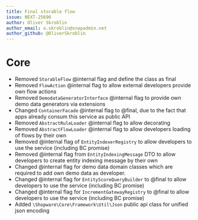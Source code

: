 ```yaml
---
title: Final storable flow
issue: NEXT-25696
author: Oliver Skroblin
author_email: o.skroblin@snapadmin.net
author_github: @OliverSkroblin
---
```

# Core
* Removed `StorableFlow` @internal flag and define the class as final
* Removed `FlowAction` @internal flag to allow external developers provide own flow actions
* Removed `DemodataGeneratorInterface` @internal flag to provide own demo data generators via extensions
* Changed `ContainerFacade` @internal flag to @final, due to the fact that apps already consum this service as public API
* Removed `AbstractRuleLoader` @internal flag to allow decorating
* Removed `AbstractFlowLoader` @internal flag to allow developers loading of flows by their own
* Removed @internal flag of `EntityIndexerRegistry` to allow developers to use the service (including BC promise)
* Removed @internal flag from `EntityIndexingMessage` DTO to allow developers to create entity indexing message by their own
* Changed @internal flag for demo data domain classes which are required to add own demo data as developer. 
* Changed @internal flag for `EntityScoreQueryBuilder` to @final to allow developers to use the service (including BC promise)
* Changed @internal flag for `IncrementGatewayRegistry` to @final to allow developers to use the service (including BC promise)
* Added `\Shopware\Core\Framework\Util\Json` public api class for unified json encoding
